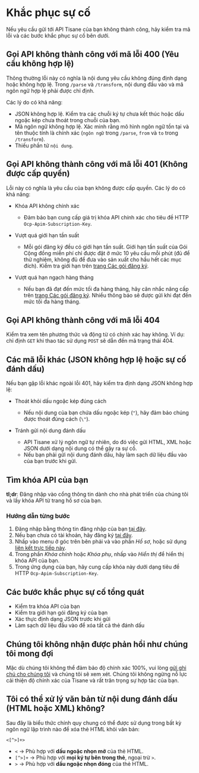 # Khắc phục sự cố
Nếu yêu cầu gửi tới API Tisane  của bạn không thành công, hãy kiểm tra mã lỗi và các bước khắc phục sự cố bên dưới.

## Gọi API không thành công với mã lỗi 400 (Yêu cầu không hợp lệ)

Thông thường lỗi này có nghĩa là nội dung yêu cầu không đúng định dạng hoặc không hợp lệ. Trong `/parse` và `/transform`, nội dung đầu vào và mã ngôn ngữ hợp lệ phải được chỉ định.

Các lý do có khả năng:

- JSON không hợp lệ. Kiểm tra các chuỗi ký tự chưa kết thúc hoặc dấu ngoặc kép chưa thoát trong chuỗi của bạn.
- Mã ngôn ngữ không hợp lệ. Xác minh rằng mô hình ngôn ngữ tồn tại và tên thuộc tính là chính xác (`ngôn ngữ` trong `/parse`, `from` và `to` trong `/transform`).
- Thiếu phần tử `nội dung`.

## Gọi API không thành công với mã lỗi 401 (Không được cấp quyền)

Lỗi này có nghĩa là yêu cầu của bạn không được cấp quyền. Các lý do có khả năng:

- Khóa API không chính xác
  - Đảm bảo bạn cung cấp giá trị khóa API chính xác cho tiêu đề HTTP `Ocp-Apim-Subscription-Key`.

- Vượt quá giới hạn tần suất
  - Mỗi gói đăng ký đều có giới hạn tần suất. Giới hạn tần suất của Gói Cộng đồng miễn phí chỉ được đặt ở mức 10 yêu cầu mỗi phút (đủ để thử nghiệm, không đủ để đưa vào sản xuất cho hầu hết các mục đích). Kiểm tra giới hạn trên [trang Các gói đăng ký](https://tisane.ai/subscription-plans/).

- Vượt quá hạn ngạch hàng tháng
  - Nếu bạn đã đạt đến mức tối đa hàng tháng, hãy cân nhắc nâng cấp trên [trang Các gói đăng ký](https://tisane.ai/subscription-plans/). Nhiều thông báo sẽ được gửi khi đạt đến mức tối đa hàng tháng.

## Gọi API không thành công với mã lỗi 404

Kiểm tra xem tên phương thức và động từ có chính xác hay không. Ví dụ: chỉ định `GET` khi thao tác sử dụng `POST` sẽ dẫn đến mã trạng thái 404.

##  Các mã lỗi khác (JSON không hợp lệ hoặc sự cố đánh dấu)

Nếu bạn gặp lỗi khác ngoài lỗi 401, hãy kiểm tra định dạng JSON không hợp lệ:

- Thoát khỏi dấu ngoặc kép đúng cách
  - Nếu nội dung của bạn chứa dấu ngoặc kép (`"`), hãy đảm bảo chúng được thoát đúng cách (`\"`).

- Tránh gửi nội dung đánh dấu
  - API Tisane xử lý ngôn ngữ tự nhiên, do đó việc gửi HTML, XML hoặc JSON dưới dạng nội dung có thể gây ra sự cố.
  - Nếu bạn phải gửi nội dung đánh dấu, hãy làm sạch dữ liệu đầu vào của bạn trước khi gửi.

##  Tìm khóa API của bạn

**tl;dr**: Đăng nhập vào cổng thông tin dành cho nhà phát triển của chúng tôi và lấy khóa API từ trang hồ sơ của bạn.

### Hướng dẫn từng bước

1. Đăng nhập bằng thông tin đăng nhập của bạn [tại đây](https://dev.tisane.ai/signin/).
2. Nếu bạn chưa có tài khoản, hãy đăng ký [tại đây](https://dev.tisane.ai/signup/).
3. Nhấp vào menu ở góc trên bên phải và vào phần *Hồ sơ*, hoặc sử dụng [liên kết trực tiếp này](https://dev.tisane.ai/profile).
4. Trong phần *Khóa chính* hoặc *Khóa phụ*, nhấp vào *Hiển thị* để hiển thị khóa API của bạn.
5. Trong ứng dụng của bạn, hãy cung cấp khóa này dưới dạng tiêu đề HTTP `Ocp-Apim-Subscription-Key`.

##  Các bước khắc phục sự cố tổng quát

- Kiểm tra khóa API của bạn 
- Kiểm tra giới hạn gói đăng ký của bạn
- Xác thực định dạng JSON trước khi gửi
- Làm sạch dữ liệu đầu vào để xóa tất cả thẻ đánh dấu

## Chúng tôi không nhận được phản hồi như chúng tôi mong đợi

Mặc dù chúng tôi không thể đảm bảo độ chính xác 100%, vui lòng [gửi ghi chú cho chúng tôi](https://tisane.ai/contact-us/#support) và chúng tôi sẽ xem xét. Chúng tôi không ngừng nỗ lực cải thiện độ chính xác của Tisane và rất trân trọng sự hợp tác của bạn.

## Tôi có thể xử lý văn bản từ nội dung đánh dấu (HTML hoặc XML) không?

Sau đây là biểu thức chính quy chung có thể được sử dụng trong bất kỳ ngôn ngữ lập trình nào để xóa thẻ HTML khỏi văn bản:

`<[^>]+>`

- `<` → Phù hợp với **dấu ngoặc nhọn mở** của thẻ HTML.
- `[^>]+` → Phù hợp với **mọi ký tự bên trong thẻ**, ngoại trừ `>`.
- `>` → Phù hợp với **dấu ngoặc nhọn đóng** của thẻ HTML.
